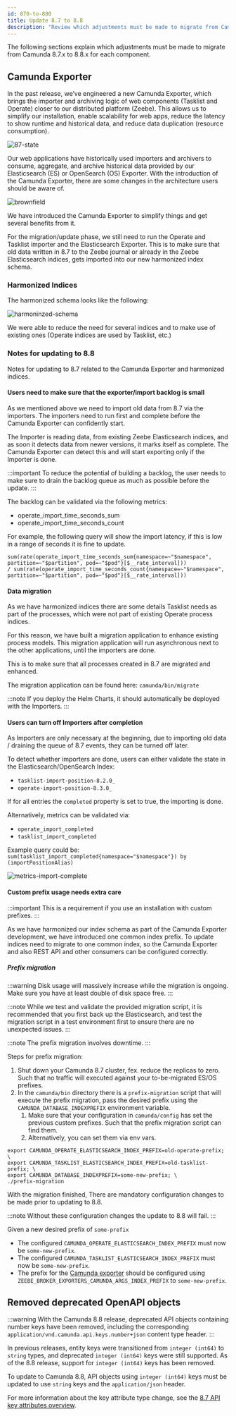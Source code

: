 ```yaml
---
id: 870-to-880
title: Update 8.7 to 8.8
description: "Review which adjustments must be made to migrate from Camunda 8.7.x to Camunda 8.8.0."
---
```


The following sections explain which adjustments must be made to migrate from Camunda 8.7.x to 8.8.x for each component.

## Camunda Exporter

In the past release, we’ve engineered a new Camunda Exporter, which brings the importer and archiving logic of web components (Tasklist and Operate) closer to our distributed platform (Zeebe).
This allows us to simplify our installation, enable scalability for web apps, reduce the latency to show runtime and historical data, and reduce data duplication (resource consumption).

![87-state](./img/87-state-refined.png)

Our web applications have historically used importers and archivers to consume, aggregate, and archive historical data provided by our Elasticsearch (ES) or OpenSearch (OS) Exporter.
With the introduction of the Camunda Exporter, there are some changes in the architecture users should be aware of.

![brownfield](./img/target-brown-field-refined.png)

We have introduced the Camunda Exporter to simplify things and get several benefits from it.

For the migration/update phase, we still need to run the Operate and Tasklist importer and the Elasticsearch Exporter. This is to make sure that old
data written in 8.7 to the Zeebe journal or already in the Zeebe Elasticsearch indices, gets imported into our new
harmonized index schema.

### Harmonized Indices

The harmonized schema looks like the following:

![harmoninzed-schema](./img/harmonized-indices-miro-v2.png)

We were able to reduce the need for several indices and to make use of existing ones (Operate indices are used by Tasklist, etc.)

### Notes for updating to 8.8

Notes for updating to 8.7 related to the Camunda Exporter and harmonized indices.

#### Users need to make sure that the exporter/import backlog is small

As we mentioned above we need to import old data from 8.7 via the importers.
The importers need to run first and complete before the Camunda Exporter can confidently start.

The Importer is reading data, from existing Zeebe Elasticsearch indices, and as soon it detects data from newer versions,
it marks itself as complete. The Camunda Exporter can detect this and will start exporting only if the Importer is done.

:::important
To reduce the potential of building a backlog,
 the user needs to make sure to drain the backlog queue as much as possible before the update.
:::

The backlog can be validated via the following metrics:

- operate_import_time_seconds_sum
- operate_import_time_seconds_count

For example, the following query will show the import latency, if this is low in a range of seconds it is fine to update.

```promql
sum(rate(operate_import_time_seconds_sum{namespace=~"$namespace", partition=~"$partition", pod=~"$pod"}[$__rate_interval]))
/ sum(rate(operate_import_time_seconds_count{namespace=~"$namespace", partition=~"$partition", pod=~"$pod"}[$__rate_interval]))
```

#### Data migration

As we have harmonized indices there are some details Tasklist needs as part of the processes, which were not part of
existing Operate process indices.

For this reason, we have built a migration application to enhance existing process models. This migration application will
run asynchronous next to the other applications, until the importers are done.

This is to make sure that all processes created in 8.7 are migrated and enhanced.

The migration application can be found here: `camunda/bin/migrate`

:::note
If you deploy the Helm Charts, it should automatically be deployed with the Importers.
:::

#### Users can turn off Importers after completion

As Importers are only necessary at the beginning, due to importing old data / draining the queue of 8.7 events,
they can be turned off later.

To detect whether importers are done, users can either validate the state in the Elasticsearch/OpenSearch Index:

- `tasklist-import-position-8.2.0_`
- `operate-import-position-8.3.0_`

If for all entries the `completed` property is set to true, the importing is done.

Alternatively, metrics can be validated via:

- `operate_import_completed`
- `tasklist_import_completed`

Example query could be: `sum(tasklist_import_completed{namespace="$namespace"}) by (importPositionAlias)`

![metrics-import-complete](./img/import-complete-metrics.png)

#### Custom prefix usage needs extra care

:::important
This is a requirement if you use an installation with custom prefixes.
:::

As we have harmonized our index schema as part of the Camunda Exporter development, we have introduced one common index prefix.
To update indices need to migrate to one common index, so the Camunda Exporter and also REST API and other consumers
can be configured correctly.

##### Prefix migration

:::warning
Disk usage will massively increase while the migration is ongoing.
Make sure you have at least double of disk space free.
:::

:::note
While we test and validate the provided migration script,
it is recommended that you first back up the Elasticsearch, and test the migration script in a test environment first
to ensure there are no unexpected issues.
:::

:::note
The prefix migration involves downtime.
:::

Steps for prefix migration:

1. Shut down your Camunda 8.7 cluster, fex. reduce the replicas to zero. Such that no traffic will executed against your to-be-migrated ES/OS prefixes.
2. In the `camunda/bin` directory there is a `prefix-migration` script that will execute the prefix migration,
   pass the desired prefix using the `CAMUNDA_DATABASE_INDEXPREFIX` environment variable.
   1. Make sure that your configuration in `camunda/config` has set the previous custom prefixes. Such that the prefix migration script can find them.
   2. Alternatively, you can set them via env vars.

```shell
export CAMUNDA_OPERATE_ELASTICSEARCH_INDEX_PREFIX=old-operate-prefix; \
export CAMUNDA_TASKLIST_ELASTICSEARCH_INDEX_PREFIX=old-tasklist-prefix; \
export CAMUNDA_DATABASE_INDEXPREFIX=some-new-prefix; \
./prefix-migration
```

With the migration finished, There are mandatory configuration changes to be made prior to updating to 8.8.

:::note
Without these configuration changes the update to 8.8 will fail.
:::

Given a new desired prefix of `some-prefix`

- The configured `CAMUNDA_OPERATE_ELASTICSEARCH_INDEX_PREFIX` must now be `some-new-prefix`.
- The configured `CAMUNDA_TASKLIST_ELASTICSEARCH_INDEX_PREFIX` must now be `some-new-prefix`.
- The prefix for the [Camunda exporter](/self-managed/zeebe-deployment/exporters/camunda-exporter.md) should be configured using `ZEEBE_BROKER_EXPORTERS_CAMUNDA_ARGS_INDEX_PREFIX` to `some-new-prefix`.

## Removed deprecated OpenAPI objects

:::warning
With the Camunda 8.8 release, deprecated API objects containing number keys have been removed, including the
corresponding `application/vnd.camunda.api.keys.number+json` content type header.
:::

In previous releases, entity keys were transitioned from `integer (int64)` to `string` types, and deprecated
`integer (int64)` keys were still supported. As of the 8.8 release, support for `integer (int64)` keys has been removed.

To update to Camunda 8.8, API objects using `integer (int64)` keys must be updated to use `string` keys and the
`application/json` header.

For more information about the key attribute type change, see
the [8.7 API key attributes overview][camunda8-api-overview].

[camunda8-api-overview]: /versioned_docs/version-8.7/apis-tools/camunda-api-rest/camunda-api-rest-overview.md#api-key-attributes
